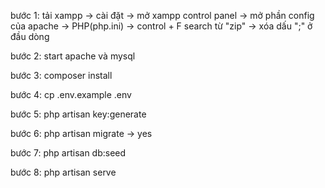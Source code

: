 bước 1: tải xampp -> cài đặt -> mở xampp control panel -> mở phần config của apache -> PHP(php.ini) -> control + F search từ "zip" -> xóa dấu ";" ở đầu dòng 

bước 2: start apache và mysql

bước 3: composer install

bước 4: cp .env.example .env

bước 5: php artisan key:generate

bước 6: php artisan migrate -> yes

bước 7: php artisan db:seed

bước 8: php artisan serve
